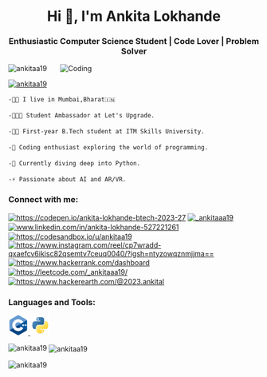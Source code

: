 
<h1 align="center">Hi 👋, I'm Ankita Lokhande</h1>
<h3 align="center">Enthusiastic Computer Science Student | Code Lover | Problem Solver</h3>
<img align="right" alt="Coding" width="400" src="https://cdn.dribbble.com/users/116207...">

<p align="left"> <img src="https://komarev.com/ghpvc/?username=ankitaa19&label=Profile%20views&color=0e75b6&style=flat" alt="ankitaa19" /> </p>

<p align="left"> <a href="https://github.com/ryo-ma/github-profile-trophy"><img src="https://github-profile-trophy.vercel.app/?username=ankitaa19" alt="ankitaa19" /></a> </p>

    -👨‍💻 I live in Mumbai,Bharat🇮🇳

    -🧑🏻‍🎓 Student Ambassador at Let's Upgrade.

    -👨‍💻 First-year B.Tech student at ITM Skills University.

    -🚀 Coding enthusiast exploring the world of programming.

    -🌱 Currently diving deep into Python.

    -⚡ Passionate about AI and AR/VR.
    
<h3 align="left">Connect with me:</h3>
<p align="left">
<a href="https://codepen.io/https://codepen.io/ankita-lokhande-btech-2023-27" target="blank"><img align="center" src="https://raw.githubusercontent.com/rahuldkjain/github-profile-readme-generator/master/src/images/icons/Social/codepen.svg" alt="https://codepen.io/ankita-lokhande-btech-2023-27" height="30" width="40" /></a>
<a href="https://twitter.com/_ankitaaa19" target="blank"><img align="center" src="https://raw.githubusercontent.com/rahuldkjain/github-profile-readme-generator/master/src/images/icons/Social/twitter.svg" alt="_ankitaaa19" height="30" width="40" /></a>
<a href="https://linkedin.com/in/www.linkedin.com/in/ankita-lokhande-527221261" target="blank"><img align="center" src="https://raw.githubusercontent.com/rahuldkjain/github-profile-readme-generator/master/src/images/icons/Social/linked-in-alt.svg" alt="www.linkedin.com/in/ankita-lokhande-527221261" height="30" width="40" /></a>
<a href="https://codesandbox.com/https://codesandbox.io/u/ankitaa19" target="blank"><img align="center" src="https://raw.githubusercontent.com/rahuldkjain/github-profile-readme-generator/master/src/images/icons/Social/codesandbox.svg" alt="https://codesandbox.io/u/ankitaa19" height="30" width="40" /></a>
<a href="https://instagram.com/https://www.instagram.com/reel/cp7wradd-qxaefcv6ikisc82qsemtv7ceuq0040/?igsh=ntyzowqznmjjma==" target="blank"><img align="center" src="https://raw.githubusercontent.com/rahuldkjain/github-profile-readme-generator/master/src/images/icons/Social/instagram.svg" alt="https://www.instagram.com/reel/cp7wradd-qxaefcv6ikisc82qsemtv7ceuq0040/?igsh=ntyzowqznmjjma==" height="30" width="40" /></a>
<a href="https://www.hackerrank.com/https://www.hackerrank.com/dashboard" target="blank"><img align="center" src="https://raw.githubusercontent.com/rahuldkjain/github-profile-readme-generator/master/src/images/icons/Social/hackerrank.svg" alt="https://www.hackerrank.com/dashboard" height="30" width="40" /></a>
<a href="https://www.leetcode.com/https://leetcode.com/_ankitaaa19/" target="blank"><img align="center" src="https://raw.githubusercontent.com/rahuldkjain/github-profile-readme-generator/master/src/images/icons/Social/leet-code.svg" alt="https://leetcode.com/_ankitaaa19/" height="30" width="40" /></a>
<a href="https://www.hackerearth.com/https://www.hackerearth.com/@2023.ankital" target="blank"><img align="center" src="https://raw.githubusercontent.com/rahuldkjain/github-profile-readme-generator/master/src/images/icons/Social/hackerearth.svg" alt="https://www.hackerearth.com/@2023.ankital" height="30" width="40" /></a>
</p>

<h3 align="left">Languages and Tools:</h3>
<p align="left"> <a href="https://www.w3schools.com/cpp/" target="_blank" rel="noreferrer"> <img src="https://raw.githubusercontent.com/devicons/devicon/master/icons/cplusplus/cplusplus-original.svg" alt="cplusplus" width="40" height="40"/> </a> <a href="https://www.python.org" target="_blank" rel="noreferrer"> <img src="https://raw.githubusercontent.com/devicons/devicon/master/icons/python/python-original.svg" alt="python" width="40" height="40"/> </a> </p>

<p><img align="left" src="https://github-readme-stats.vercel.app/api/top-langs?username=ankitaa19&show_icons=true&locale=en&layout=compact" alt="ankitaa19" /></p>

<p>&nbsp;<img align="center" src="https://github-readme-stats.vercel.app/api?username=ankitaa19&show_icons=true&locale=en" alt="ankitaa19" /></p>

<p><img align="center" src="https://github-readme-streak-stats.herokuapp.com/?user=ankitaa19&" alt="ankitaa19" /></p>
